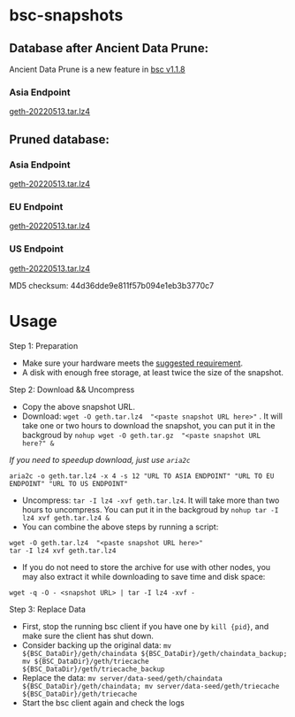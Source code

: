 
# bsc-snapshots

## Database after Ancient Data Prune:

Ancient Data Prune is a new feature in [bsc v1.1.8](https://github.com/binance-chain/bsc/releases/tag/v1.1.8)

### Asia Endpoint


[geth-20220513.tar.lz4
](https://tf-dex-prod-public-snapshot-site1.s3-accelerate.amazonaws.com/geth-20220513-prune-ancient.tar.lz4?AWSAccessKeyId=AKIAYINE6SBQPUZDDRRO&Signature=RxL1iYTl%2FSKlv9i8i6YMnF20JhA%3D&Expires=1655117944
)


## Pruned database:


### Asia Endpoint


[geth-20220513.tar.lz4
](https://tf-dex-prod-public-snapshot-site1.s3-accelerate.amazonaws.com/geth-20220513.tar.lz4?AWSAccessKeyId=AKIAYINE6SBQPUZDDRRO&Signature=EQSOXBwTZN%2FR9V71rAkJzKQWz0M%3D&Expires=1655117943
)

### EU Endpoint


[geth-20220513.tar.lz4
](https://tf-dex-prod-public-snapshot.s3-accelerate.amazonaws.com/geth-20220513.tar.lz4?AWSAccessKeyId=AKIAYINE6SBQPUZDDRRO&Signature=fx6EpoIMoyp036KzdjsphoCNvYc%3D&Expires=1655117943
)


### US Endpoint


[geth-20220513.tar.lz4
](https://tf-dex-prod-public-snapshot-site3.s3-accelerate.amazonaws.com/geth-20220513.tar.lz4?AWSAccessKeyId=AKIAYINE6SBQPUZDDRRO&Signature=xunm4v%2FsxdptNyiAla9P%2F0%2BH2bs%3D&Expires=1655117944
)

MD5 checksum: 44d36dde9e811f57b094e1eb3b3770c7



# Usage 

Step 1: Preparation
- Make sure your hardware meets the [suggested requirement](https://docs.binance.org/smart-chain/developer/fullnode.html).
- A disk with enough free storage, at least twice the size of the snapshot.

Step 2: Download && Uncompress
- Copy the above snapshot URL.
- Download:  `wget -O geth.tar.lz4  "<paste snapshot URL here>"` . It will take one or two hours to download the snapshot, you can put it in the backgroud by `nohup wget -O geth.tar.gz  "<paste snapshot URL here?" &`


*If you need to speedup download, just use `aria2c`*
```
aria2c -o geth.tar.lz4 -x 4 -s 12 "URL TO ASIA ENDPOINT" "URL TO EU ENDPOINT" "URL TO US ENDPOINT"
```


- Uncompress: `tar -I lz4 -xvf geth.tar.lz4`. It will take more than two hours to uncompress. You can put it in the backgroud by `nohup tar -I lz4 xvf geth.tar.lz4 &`
- You can combine the above steps by running a script:
```
wget -O geth.tar.lz4  "<paste snapshot URL here>"
tar -I lz4 xvf geth.tar.lz4
```


- If you do not need to store the archive for use with other nodes, you may also extract it while downloading to save time and disk space:
```
wget -q -O - <snapshot URL> | tar -I lz4 -xvf -
```


Step 3: Replace Data
- First, stop the running bsc client if you have one by `kill {pid}`, and make sure the client has shut down.
- Consider backing up the original data: `mv ${BSC_DataDir}/geth/chaindata ${BSC_DataDir}/geth/chaindata_backup; mv ${BSC_DataDir}/geth/triecache ${BSC_DataDir}/geth/triecache_backup`
- Replace the data: `mv server/data-seed/geth/chaindata ${BSC_DataDir}/geth/chaindata; mv server/data-seed/geth/triecache ${BSC_DataDir}/geth/triecache`
- Start the bsc client again and check the logs


